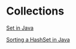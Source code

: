 # Collections

[Set in Java](https://www.javatpoint.com/set-in-java)

[Sorting a HashSet in Java](https://github.com/GogoFC/lexicon-exercises-collections/blob/f8fa4c9f9e3ce9335d87d74a9df7930db6f4fb7e/README.md)
